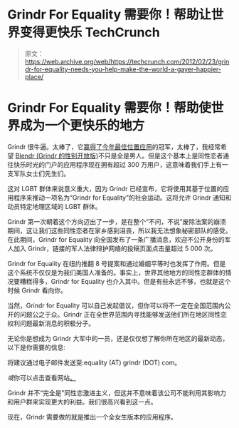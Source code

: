 # Grindr For Equality 需要你！帮助让世界变得更快乐 TechCrunch

> 原文：<https://web.archive.org/web/https://techcrunch.com/2012/02/23/grindr-for-equality-needs-you-help-make-the-world-a-gayer-happier-place/>

# Grindr For Equality 需要你！帮助使世界成为一个更快乐的地方

Grindr 很牛逼。太棒了，它[赢得了今年最佳位置应用](https://web.archive.org/web/20230121205715/https://techcrunch.com/2012/01/31/best-location-application-grindr/)的冠军，太棒了，我经常希望 [Blendr (Grindr 的性别开放版)](https://web.archive.org/web/20230121205715/http://www.huffingtonpost.com/2011/09/11/grindr-creator-launches-blendr_n_954752.html)不只是全是男人。但是这个基本上是同性恋者通往快乐时光的门户的应用程序现在拥有超过 300 万用户，这意味着我们手上有一支军队女士们先生们。

这对 LGBT 群体来说意义重大，因为 Grindr 已经宣布，它将使用其基于位置的应用程序来推动一项名为“Grindr for Equality”的社会运动。这将允许 Grindr 通知和动员特定地理区域的 LGBT 群体。

Grindr 第一次朝着这个方向迈出了一步，是在整个“不问，不说”废除法案的崩溃期间，这让我们这些同性恋者在家乡感到沮丧，所以我无法想象秘密部队的感受。在此期间，Grindr for Equality 向全国发布了一条广播消息，欢迎不公开身份的军人加入 Grindr，链接的军人法律辩护网络的投稿页面点击量超过 5 000 次。

Grindr for Equality 在纽约推翻 8 号提案和通过婚姻平等时也发挥了作用。但是这个系统不仅仅是为我们美国人准备的。事实上，世界其他地方的同性恋群体的情况要糟糕得多，Grindr for Equality 也介入其中。但是有些永远不够，也就是这个时候 Grindr 看向你。

当然，Grindr for Equality 可以自己发起倡议，但你可以将不一定在全国范围内公开的问题公之于众。Grindr 正在全世界范围内寻找能够发送他们所在地区同性恋权利问题最新消息的积极分子。

无论你是想成为 Grindr 大军中的一员，还是仅仅想了解你所在地区的最新动态，以下是你需要的信息:

将建议通过电子邮件发送至:equality (AT) grindr (DOT) com。

*或*你可以点击查看网站[。](https://web.archive.org/web/20230121205715/http://grindr4equality.com/)

Grindr 并不“完全是”同性恋激进主义，但这并不意味着该公司不能利用其影响力和用户群来实现更大的利益。我们很高兴看到这一点。

现在，Grindr 需要做的就是推出一个全女生版本的应用程序。
